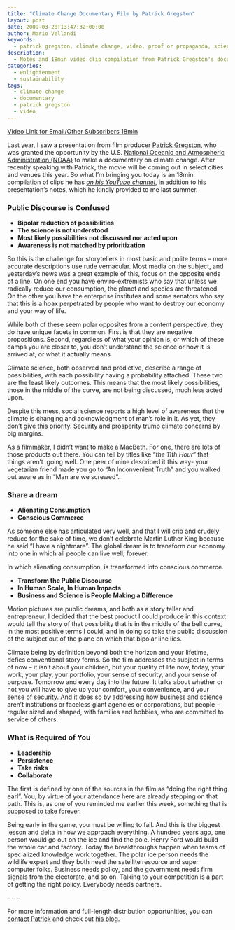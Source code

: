 ```yaml
---
title: "Climate Change Documentary Film by Patrick Gregston"
layout: post
date: 2009-03-28T13:47:32+00:00
author: Mario Vellandi
keywords:
  - patrick gregston, climate change, video, proof or propaganda, science, interviews, film, hope, theme, message
description:
  - Notes and 18min video clip compilation from Patrick Gregston's documentary Proof or Propaganda - Climate Change. Includes his vision for the film regarding style and message."
categories:
  - enlightenment
  - sustainability
tags:
  - climate change
  - documentary
  - patrick gregston
  - video
---
```

[Video Link for Email/Other Subscribers 18min](http://www.vimeo.com/3885567)

Last year, I saw a presentation from film producer [Patrick Gregston](http://www.prooforpropaganda.com), who was granted the opportunity by the U.S. [National Oceanic and Atmospheric Administration (NOAA)](http://www.noaa.gov/) to make a documentary on climate change. After recently speaking with Patrick, the movie will be coming out in select cities and venues this year. So what I&#8217;m bringing you today is an 18min compilation of clips he has <cite><a href="http://www.youtube.com/user/pgregston">on his YouTube channel</a></cite>, in addition to his presentation&#8217;s notes, which he kindly provided to me last summer.

### Public Discourse is Confused

  * **Bipolar reduction of possibilities**
  * **The science is not understood**
  * **Most likely possibilities not discussed nor acted upon**
  * **Awareness is not matched by prioritization**

So this is the challenge for storytellers in most basic and polite terms &#8211; more accurate descriptions use rude vernacular. Most media on the subject, and yesterday’s news was a great example of this, focus on the opposite ends of a line. On one end you have enviro-extremists who say that unless we radically reduce our consumption, the planet and species are threatened. On the other you have the enterprise institutes and some senators who say that this is a hoax perpetrated by people who want to destroy our economy and your way of life.

While both of these seem polar opposites from a content perspective, they do have unique facets in common. First is that they are negative propositions. Second, regardless of what your opinion is, or which of these camps you are closer to, you don’t understand the science or how it is arrived at, or what it actually means.

Climate science, both observed and predictive, describe a range of possibilities, with each possibility having a probability attached. These two are the least likely outcomes. This means that the most likely possibilities, those in the middle of the curve, are not being discussed, much less acted upon.

Despite this mess, social science reports a high level of awareness that the climate is changing and acknowledgment of man’s role in it. As yet, they don’t give this priority. Security and prosperity trump climate concerns by big margins.

As a filmmaker, I didn’t want to make a MacBeth. For one, there are lots of those products out there. You can tell by titles like “_the 11th Hour_” that things aren’t  going well. One peer of mine described it this way- your vegetarian friend made you go to “An Inconvenient Truth” and you walked out aware as in “Man are we screwed”.

### Share a dream

  * **Alienating Consumption**
  * **Conscious Commerce**

As someone else has articulated very well, and that I will crib and crudely reduce for the sake of time, we don’t celebrate Martin Luther King because he said “I have a nightmare”. The global dream is to transform our economy into one in which all people can live well, forever.

In which alienating consumption, is transformed into conscious commerce.

  * **Transform the Public Discourse**
  * **In Human Scale, In Human Impacts**
  * **Business and Science is People Making a Difference**

Motion pictures are public dreams, and both as a story teller and entrepreneur, I decided that the best product I could produce in this context would tell the story of that possibility that is in the middle of the bell curve, in the most positive terms I could, and in doing so take the public discussion of the subject out of the plane on which that bipolar line lies.

Climate being by definition beyond both the horizon and your lifetime, defies conventional story forms. So the film addresses the subject in terms of now &#8211; it isn’t about your children, but your quality of life now, today, your work, your play, your portfolio, your sense of security, and your sense of purpose. Tomorrow and every day into the future. It talks about whether or not you will have to give up your comfort, your convenience, and your sense of security. And it does so by addressing how business and science aren’t institutions or faceless giant agencies or corporations, but people &#8211; regular sized and shaped, with families and hobbies, who are committed to service of others.

### What is Required of You

  * **Leadership**
  * **Persistence**
  * **Take risks**
  * **Collaborate**

The first is defined by one of the sources in the film as “doing the right thing earl”. You, by virtue of your attendance here are already stepping on that path. This is, as one of you reminded me earlier this week, something that is supposed to take forever.

Being early in the game, you must be willing to fail. And this is the biggest lesson and delta in how we approach everything. A hundred years ago, one person would go out on the ice and find the pole. Henry Ford would build the whole car and factory. Today the breakthroughs happen when teams of specialized knowledge work together. The polar ice person needs the wildlife expert and they both need the satellite resource and super computer folks. Business needs policy, and the government needs firm signals from the electorate, and so on. Talking to your competition is a part of getting the right policy. Everybody needs partners.

&#8211; &#8211; &#8211;

For more information and full-length distribution opportunities, you can [contact Patrick](http://www.prooforpropaganda.com/contact.html) and check out [his blog](http://ceilingsunlimited.tv/blog/).
